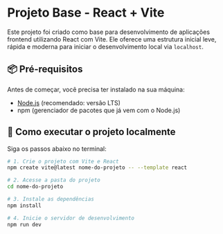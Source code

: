 # Projeto Base - React + Vite

Este projeto foi criado como base para desenvolvimento de aplicações frontend utilizando React com Vite. Ele oferece uma estrutura inicial leve, rápida e moderna para iniciar o desenvolvimento local via `localhost`.

## 📦 Pré-requisitos

Antes de começar, você precisa ter instalado na sua máquina:

- [Node.js](https://nodejs.org/) (recomendado: versão LTS)
- npm (gerenciador de pacotes que já vem com o Node.js)

## 🚀 Como executar o projeto localmente

Siga os passos abaixo no terminal:

```bash
# 1. Crie o projeto com Vite e React
npm create vite@latest nome-do-projeto -- --template react

# 2. Acesse a pasta do projeto
cd nome-do-projeto

# 3. Instale as dependências
npm install

# 4. Inicie o servidor de desenvolvimento
npm run dev
